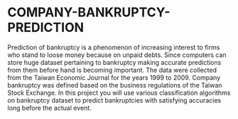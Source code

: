 # COMPANY-BANKRUPTCY-PREDICTION
Prediction of bankruptcy is a phenomenon of increasing interest to firms who stand to loose money because on unpaid debts. Since computers can store huge dataset pertaining to bankruptcy making accurate predictions from them before hand is becoming important.  The data were collected from the Taiwan Economic Journal for the years 1999 to 2009. Company bankruptcy was defined based on the business regulations of the Taiwan Stock Exchange.  In this project you will use various classification algorithms on bankruptcy dataset to predict bankruptcies with satisfying accuracies long before the actual event.
